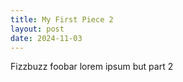 ```yaml
---
title: My First Piece 2
layout: post
date: 2024-11-03
---
```


Fizzbuzz foobar lorem ipsum but part 2